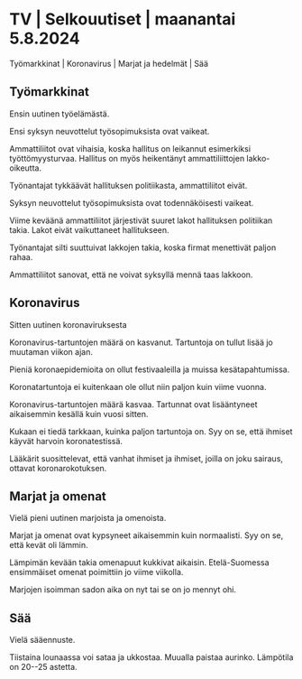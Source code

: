 # TV \| Selkouutiset \| maanantai 5.8.2024

Työmarkkinat \| Koronavirus \| Marjat ja hedelmät \| Sää

## Työmarkkinat

Ensin uutinen työelämästä.

Ensi syksyn neuvottelut työsopimuksista ovat vaikeat.

Ammattiliitot ovat vihaisia, koska hallitus on leikannut esimerkiksi työttömyysturvaa. Hallitus on myös heikentänyt ammattiliittojen lakko-oikeutta.

Työnantajat tykkäävät hallituksen politiikasta, ammattiliitot eivät.

Syksyn neuvottelut työsopimuksista ovat todennäköisesti vaikeat.

Viime keväänä ammattiliitot järjestivät suuret lakot hallituksen politiikan takia. Lakot eivät vaikuttaneet hallitukseen.

Työnantajat silti suuttuivat lakkojen takia, koska firmat menettivät paljon rahaa.

Ammattiliitot sanovat, että ne voivat syksyllä mennä taas lakkoon.

## Koronavirus

Sitten uutinen koronaviruksesta

Koronavirus-tartuntojen määrä on kasvanut. Tartuntoja on tullut lisää jo muutaman viikon ajan.

Pieniä koronaepidemioita on ollut festivaaleilla ja muissa kesätapahtumissa.

Koronatartuntoja ei kuitenkaan ole ollut niin paljon kuin viime vuonna.

Koronavirus-tartuntojen määrä kasvaa. Tartunnat ovat lisääntyneet aikaisemmin kesällä kuin vuosi sitten.

Kukaan ei tiedä tarkkaan, kuinka paljon tartuntoja on. Syy on se, että ihmiset käyvät harvoin koronatestissä.

Lääkärit suosittelevat, että vanhat ihmiset ja ihmiset, joilla on joku sairaus, ottavat koronarokotuksen.

## Marjat ja omenat

Vielä pieni uutinen marjoista ja omenoista.

Marjat ja omenat ovat kypsyneet aikaisemmin kuin normaalisti. Syy on se, että kevät oli lämmin.

Lämpimän kevään takia omenapuut kukkivat aikaisin. Etelä-Suomessa ensimmäiset omenat poimittiin jo viime viikolla.

Marjojen isoimman sadon aika on nyt tai se on jo mennyt ohi.

## Sää

Vielä sääennuste.

Tiistaina lounaassa voi sataa ja ukkostaa. Muualla paistaa aurinko. Lämpötila on 20--25 astetta.

